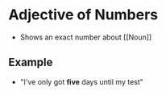 # Adjective of Numbers
- Shows an exact number about [[Noun]]

## Example
- "I've only got **five** days until my test"